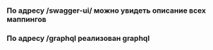 ### По адресу /swagger-ui/ можно увидеть описание всех маппингов
### По адресу /graphql реализован graphql